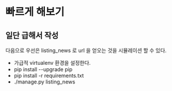 # 빠르게 해보기 
## 일단 급해서 작성

다음으로 우선은 listing_news 로 url 을 얻오는 것을 시뮬레이션 할 수 있다.

- 가급적 virtualenv 환경을 설정한다.
- pip install --upgrade pip
- pip install -r requirements.txt
- ./manage.py listing_news
